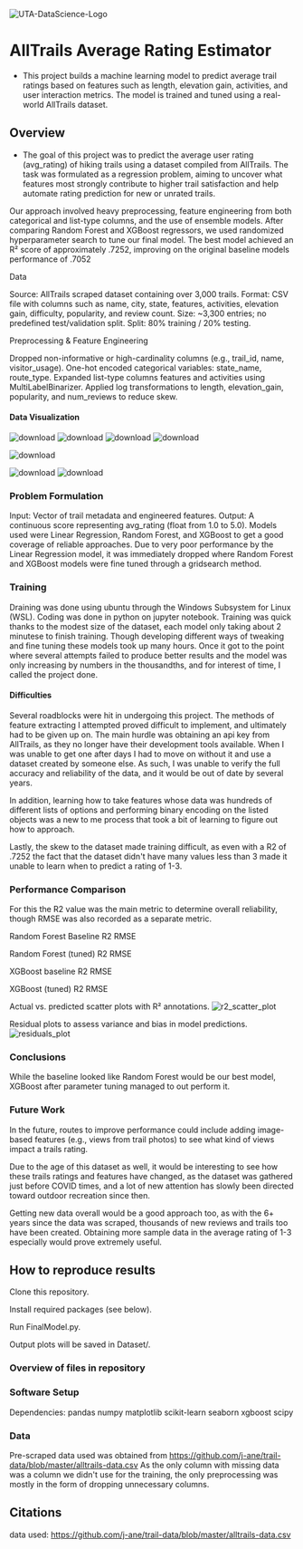 ![UTA-DataScience-Logo](https://github.com/user-attachments/assets/709c1454-59e8-4387-84cb-b80ac950dfca)

# AllTrails Average Rating Estimator

* This project builds a machine learning model to predict average trail ratings based on features such as length, elevation gain, activities, and user interaction metrics. The model is trained and tuned using a real-world AllTrails dataset.

## Overview

* The goal of this project was to predict the average user rating (avg_rating) of hiking trails using a dataset compiled from AllTrails. The task was formulated as a regression problem, aiming to uncover what features most strongly contribute to higher trail satisfaction and help automate rating prediction for new or unrated trails.

Our approach involved heavy preprocessing, feature engineering from both categorical and list-type columns, and the use of ensemble models. After comparing Random Forest and XGBoost regressors, we used randomized hyperparameter search to tune our final model. The best model achieved an R² score of approximately .7252, improving on the original baseline models performance of .7052


Data

Source: AllTrails scraped dataset containing over 3,000 trails.
Format: CSV file with columns such as name, city, state, features, activities, elevation gain, difficulty, popularity, and review count.
Size: ~3,300 entries; no predefined test/validation split.
Split: 80% training / 20% testing.

Preprocessing & Feature Engineering

Dropped non-informative or high-cardinality columns (e.g., trail_id, name, visitor_usage).
One-hot encoded categorical variables: state_name, route_type.
Expanded list-type columns features and activities using MultiLabelBinarizer.
Applied log transformations to length, elevation_gain, popularity, and num_reviews to reduce skew.

#### Data Visualization

![download](https://github.com/user-attachments/assets/a25135b2-bcf2-42d6-a84b-64f319c0f3bb)
![download](https://github.com/user-attachments/assets/143e2132-8db8-4f86-a1df-c0546967c3d0)
![download](https://github.com/user-attachments/assets/c1e23b35-7676-42ca-88a3-502395e61516)
![download](https://github.com/user-attachments/assets/3e46188f-3d76-4e68-8d2c-1271c03f6fb1)

![download](https://github.com/user-attachments/assets/2d347fc6-b7e2-4323-b221-7aec2bc8d291)

![download](https://github.com/user-attachments/assets/e031cf24-d173-4226-a1dc-c3c11ee5acee)
![download](https://github.com/user-attachments/assets/45835a25-9c1c-4712-ba2e-ed82db83e1e2)


### Problem Formulation

Input: Vector of trail metadata and engineered features.
Output: A continuous score representing avg_rating (float from 1.0 to 5.0).
Models used were Linear Regression, Random Forest, and XGBoost to get a good coverage of reliable approaches. Due to very poor performance by the Linear Regression model, it was immediately dropped where Random Forest and XGBoost models were fine tuned through a gridsearch method.

### Training

Draining was done using ubuntu through the Windows Subsystem for Linux (WSL). Coding was done in python on jupyter notebook.
Training was quick thanks to the modest size of the dataset, each model only taking about 2 minutese to finish training. Though developing different ways of tweaking and fine tuning these models took up many hours.
Once it got to the point where several attempts failed to produce better results and the model was only increasing by numbers in the thousandths, and for interest of time, I called the project done.

#### Difficulties

Several roadblocks were hit in undergoing this project. The methods of feature extracting I attempted proved difficult to implement, and ultimately had to be given up on. The main hurdle was obtaining an api key from AllTrails, as they no longer have their development tools available. When I was unable to get one after days I had to move on without it and use a dataset created by someone else. As such, I was unable to verify the full accuracy and reliability of the data, and it would be out of date by several years.

In addition, learning how to take features whose data was hundreds of different lists of options and performing binary encoding on the listed objects was a new to me process that took a bit of learning to figure out how to approach. 

Lastly, the skew to the dataset made training difficult, as even with a R2 of .7252 the fact that the dataset didn't have many values less than 3 made it unable to learn when to predict a rating of 1-3.

### Performance Comparison

For this the R2 value was the main metric to determine overall reliability, though RMSE was also recorded as a separate metric.

Random Forest Baseline
R2
RMSE

Random Forest (tuned)
R2
RMSE

XGBoost baseline
R2
RMSE

XGBoost (tuned)
R2
RMSE

Actual vs. predicted scatter plots with R² annotations.
![r2_scatter_plot](https://github.com/user-attachments/assets/65dcd933-e76a-49e2-b0f1-6d881b43fa29)

Residual plots to assess variance and bias in model predictions.
![residuals_plot](https://github.com/user-attachments/assets/d249ef02-6873-4b4b-a368-b74466560391)

### Conclusions

While the baseline looked like Random Forest would be our best model, XGBoost after parameter tuning managed to out perform it. 



### Future Work

In the future, routes to improve performance could include adding image-based features (e.g., views from trail photos) to see what kind of views impact a trails rating. 

Due to the age of this dataset as well, it would be interesting to see how these trails ratings and features have changed, as the dataset was gathered just before COVID times, and a lot of new attention has slowly been directed toward outdoor recreation since then.

Getting new data overall would be a good approach too, as with the 6+ years since the data was scraped, thousands of new reviews and trails too have been created. Obtaining more sample data in the average rating of 1-3 especially would prove extremely useful.

## How to reproduce results

Clone this repository.

Install required packages (see below).

Run FinalModel.py.

Output plots will be saved in Dataset/.

### Overview of files in repository



### Software Setup
Dependencies:
pandas
numpy
matplotlib
scikit-learn
seaborn
xgboost
scipy

### Data

Pre-scraped data used was obtained from https://github.com/j-ane/trail-data/blob/master/alltrails-data.csv
As the only column with missing data was a column we didn't use for the training, the only preprocessing was mostly in the form of dropping unnecessary columns.

## Citations

data used: https://github.com/j-ane/trail-data/blob/master/alltrails-data.csv
